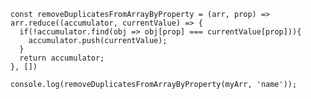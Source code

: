     const removeDuplicatesFromArrayByProperty = (arr, prop) => arr.reduce((accumulator, currentValue) => {
      if(!accumulator.find(obj => obj[prop] === currentValue[prop])){
        accumulator.push(currentValue);
      }
      return accumulator;
    }, [])

    console.log(removeDuplicatesFromArrayByProperty(myArr, 'name'));
